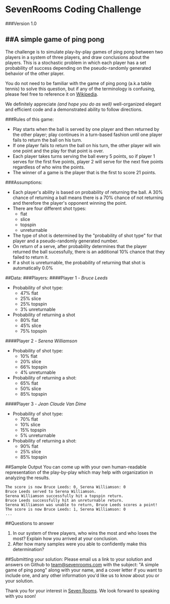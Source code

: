 SevenRooms Coding Challenge
=========

###Version 1.0

##**A simple game of ping pong**
---

The challenge is to simulate play-by-play games of ping pong between two players in a system of three players, and draw conclusions about the players. This is a stochastic problem in which each player has a set probability of success depending on the pseudo-randomly generated behavior of the other player. 

You do not need to be familiar with the game of ping pong (a.k.a table tennis) to solve this question, but if any of the terminology is confusing, please feel free to reference it on [Wikipedia](http://en.wikipedia.org/wiki/Table_tennis).

We definitely appreciate <i>(and hope you do as well)</i> well-organized elegant and efficient code and a demonstrated ability to follow directions.



###Rules of this game:
 - Play starts when the ball is served by one player and then returned by the other player; play continues in a turn-based fashion until one player fails to return the ball on his turn.
 - If one player fails to return the ball on his turn, the other player will win one point and the play for that point is over.
 - Each player takes turns serving the ball every 5 points, so if player 1 serves for the first five points, player 2 will serve for the next five points regardless of who wins the points.
 - The winner of a game is the player that is the first to score 21 points. 

###Assumptions:
  - Each player's ability is based on probability of returning the ball. A 30% chance of returning a ball means there is a 70% chance of not returning and therefore the player's opponent winning the point.
  - There are four different shot types:
    - flat
    - slice
    - topspin
    - unreturnable
  - The type of shot is determined by the "probability of shot type" for that player and a pseudo-randomly generated number.
  - On return of a serve, after probability determines that the player returned the ball sucessfully, there is an additional 10% chance that they failed to return it.
  - If a shot is unreturnable, the probability of returning that shot is automatically 0.0%

##Data:
###Players:
####Player 1 - <i>Bruce Leeds</i>
  - Probability of shot type:
    - 47% flat
    - 25% slice
    - 25% topspin
    - 3% unreturnable
  - Probability of returning a shot
    - 80% flat
    - 45% slice
    - 75% topspin

####Player 2 - <i>Serena Williamson</i>
  - Probability of shot type:
    - 10% flat
    - 20% slice
    - 66% topspin
    - 4% unreturnable
  - Probability of returning a shot:
    - 65% flat
    - 50% slice
    - 85% topspin

####Player 3 - <i>Jean Claude Van Dime</i>
  - Probability of shot type:
    - 70% flat
    - 10% slice
    - 15% topspin
    - 5% unreturnable
  - Probability of returning a shot:
    - 90% flat
    - 25% slice
    - 85% topspin

##Sample Output
You can come up with your own human-readable representation of the play-by-play which may help with organization in analyzing the results.

    The score is now Bruce Leeds: 0, Serena Williamson: 0
    Bruce Leeds served to Serena Williamson.
    Serena Williamson successfully hit a topspin return.
    Bruce Leeds successfully hit an unreturnable return.
    Serena Williamson was unable to return, Bruce Leeds scores a point!
    The score is now Bruce Leeds: 1, Serena Williamson: 0
    ...


##Questions to answer
<ol>
    <li>In our system of three players, who wins the most and who loses the most? Explain how you arrived at your conclusion.</li>
    <li>After how many samples were you able to confidently make this determination?</li>
</ol>

##Submitting your solution:
Please email us a link to your solution and answers on Github to team@sevenrooms.com with the subject: "A simple game of ping pong" along with your name, and a cover letter if you want to include one, and any other information you'd like us to know about you or your solution.

Thank you for your interest in [Seven Rooms](http://www.sevenrooms.com). We look forward to speaking with you soon!
